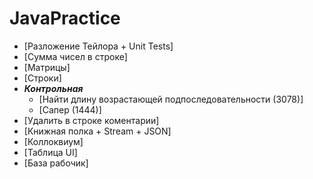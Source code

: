 # JavaPractice
- [Разложение Тейлора + Unit Tests]
- [Сумма чисел в строке]
- [Матрицы]
- [Строки]
- ***Контрольная***
   - [Найти длину возрастающей подпоследовательности (3078)]
   - [Сапер (1444)]
- [Удалить в строке коментарии]
- [Книжная полка + Stream + JSON]
- [Коллоквиум]
- [Таблица UI]
- [База рабочик]
